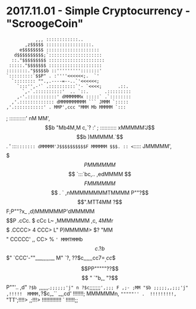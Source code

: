 # 2017.11.01 - Simple Cryptocurrency - "ScroogeCoin"

               ,,, ::::::::::::..
           ,z$$$$$ :::::::::::::::::.
         e$$$$$$$$ ::::::::::::::::::::
       d$$$$$$$$$$;`::::::::::::::::::::
      ::."$$$$$$$$$ :::::::::::::::::::::
     :::::."$$$$$$$ ::::::::::::::::::::
    ::::::::."$$$$$b ::''''''''':::::::'
    `:::::::::`$$P" . :''''<<<<<<;.  `'
      `:::::::: "".,.----=--..`'<<<<<<;
        `:::'',-'` .::::::::::`'- `<<<<;      .::.
          `,-`.::::::::::'  .. `::.      .:::::::::
        ,-'.:::::::::::' dMMMMMMx :::::` .`::::::::
      ,'.::::::::::::: dMMMMMMMMMM ``` JMMM `:::::
    ,'.:::::::::::' . MMP',ccc "MMM Mb MMMMM `:::
   ; :::::::::::' nM MM',$$$$$$b "Mb4M,M c,`? :'
  ; ::::::::::: xMMMMM'J$$$$$$$$b )MMMMM.`$$.
 ' :::`::::::: dMMMMM'J$$$$$$$$$$F MMMMMM $$$.
   :: <`::::: JMMMMM',$$$$$$$$$$$P MMMMMM $$$$
  `:::`bc,.. ,edMMMM $$$$$$$$$$$$F MMMMMM $$$$  .
   ` ,nMMMMMMMMTMMMM P""?$$$$$$$$".MTT4MM ?$$F;P""?x_
   ,d)MMMMMMP'dMMMMM      $$$$$$P  .cCc.    $   cCc L~
    ,MMMMMMM ,c, 4MMr      $$$$$  .CCCC>   4   CCC> L"
    P)MMMMM> $$?$ "MM      $$$$"  CCCCC'   ,,  CC> % `
   ' MMMTMMM `b $$c.?b     $$$"   `CCC'-""___,,,,,__
     M"       `?, ??$c,,,,,,cc$7= _,cc$$$$PP"""""??$$$$
     "          `"b,_ "?$$$$$$$$$$P""'.. ,d"
                   `?$b `,,,,,,.`;;;;;;'j"
                    n ?$c`;;;;;;;`',;;; F
               ,;- ;MM "$b ;;;;;,,;;;'j"
           ,!!!!!  MMMM,`?$c,_`` _,,cd'
          !!!!!!!; MMMMMMn, `"""""''
       .  !!!!!!!!!, `"TT';!!!!>
   ,;!!!> !!!!!!!!!!!!!   ` !!!!!!;;

